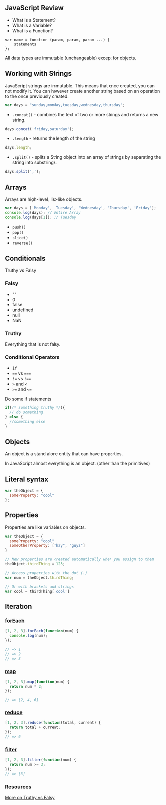 ## JavaScript Review

* What is a Statement?
* What is a Variable?
* What is a Function?

```
var name = function (param, param, param ...) {
	statements
};
```

All data types are immutable (unchangeable) except for objects.

## Working with Strings

JavaScript strings are immutable. This means that once created, you can not modify it. You can however create another string based on an operation to the once previously created.

```js
var days = "sunday,monday,tuesday,wednesday,thursday";
```

* `.concat()` - combines the text of two or more strings and returns a new string.
```js
days.concat('friday,saturday');
```
* `.length` - returns the length of the string
```js
days.length;
```
* `.split()` - splits a String object into an array of strings by separating the string into substrings.
```js
days.split(',');
```

## Arrays

Arrays are high-level, list-like objects.

```js
var days = ['Monday', 'Tuesday', 'Wednesday', 'Thursday', 'Friday'];
console.log(days); // Entire Array
console.log(days[1]); // Tuesday
```

* `push()`
* `pop()`
* `slice()`
* `reverse()`

## Conditionals

Truthy vs Falsy

### Falsy

* ""
* 0
* false
* undefined
* null
* NaN

### Truthy

Everything that is not falsy.

### Conditional Operators

* `if`
* `==` vs `===`
* `!=` vs `!==`
* `>` and `<`
* `>=` and `<=`

Do some if statements

```js
if(/* something truthy */){
  // do something
} else {
  //something else
}
```

## Objects

An object is a stand alone entity that can have properties.

In JavaScript almost everything is an object. (other than the primitives)

## Literal syntax
```js
var theObject = {
  someProperty: "cool"
};
```

## Properties
Properties are like variables on objects.

```js
var theObject = {
  someProperty: "cool",
  someOtherProperty: ["hay", "guyz"]
}

// New properties are created automatically when you assign to them
theObject.thirdThing = 123;

// Access properties with the dot (.)
var num = theObject.thirdThing;

// Or with brackets and strings
var cool = thirdThing['cool']
```


## Iteration

### [forEach](https://developer.mozilla.org/en-US/docs/Web/JavaScript/Reference/Global_Objects/Array/forEach)

```js
[1, 2, 3].forEach(function(num) {
  console.log(num);
});

// => 1
// => 2
// => 3
```

### [map](https://developer.mozilla.org/en-US/docs/Web/JavaScript/Reference/Global_Objects/Array/map)

```js
[1, 2, 3].map(function(num) {
  return num * 2;
});

// => [2, 4, 6]
```

### [reduce](https://developer.mozilla.org/en-US/docs/Web/JavaScript/Reference/Global_Objects/Array/reduce)

```js
[1, 2, 3].reduce(function(total, current) {
  return total + current;
});
// => 6
```

### [filter](https://developer.mozilla.org/en-US/docs/Web/JavaScript/Reference/Global_Objects/Array/filter)

```js
[1, 2, 3].filter(function(num) {
  return num >= 3;
});
// => [3]
```

### Resources

[More on Truthy vs Falsy](http://www.sitepoint.com/javascript-truthy-falsy/)

